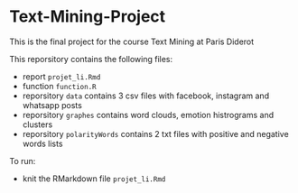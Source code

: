 # Text-Mining-Project
This is the final project for the course Text Mining at Paris Diderot

This reporsitory contains the following files:
- report `projet_li.Rmd`
- function `function.R`
- reporsitory `data` contains 3 csv files with facebook, instagram and whatsapp posts
- reporsitory `graphes` contains word clouds, emotion histrograms and clusters
- reporsitory `polarityWords` contains 2 txt files with positive and negative words lists


To run:
- knit the RMarkdown file `projet_li.Rmd`

